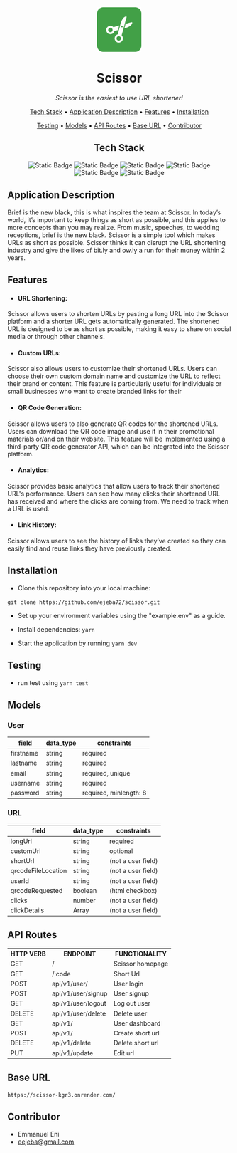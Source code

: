 <div align="center"> 
  <img src="./public/scissor-logo.png" height="100" id="qrcode-img" alt="Scissor logo">
  <h1>Scissor</h1>
  <p><em>Scissor is the easiest to use URL shortener!</em></p>
</div>

<!-- Scissor is the easiest to use URL shortener! -->

<p align="center">
  <a href="#tech-stack">Tech Stack</a> •
  <a href="#application-description">Application Description</a> •
  <a href="#features">Features</a> •
  <a href="#installation">Installation</a>
</p>
<p align="center">
  <a href="#testing">Testing</a> •
  <a href="#models">Models</a> •
  <a href="#api-routes">API Routes</a> •
  <a href="#base-url">Base URL</a> •
  <a href="#contributor">Contributor</a>
</p>

<div align="center">
  <h2 id="tech-stack">Tech Stack</h2>
</div>

<div align="center">

  ![Static Badge](https://img.shields.io/badge/Node.js-dark_green)
  ![Static Badge](https://img.shields.io/badge/Express-gray)
  ![Static Badge](https://img.shields.io/badge/MongoDB-green)
  ![Static Badge](https://img.shields.io/badge/Redis-red)
  ![Static Badge](https://img.shields.io/badge/TypeScript-blue)
![Static Badge](https://img.shields.io/badge/EJS-brown)

</div>

## Application Description
Brief is the new black, this is what inspires the team at Scissor. In today’s world, it’s important to keep things as short as possible, and this applies to more concepts than you may realize. From music, speeches, to wedding receptions, brief is the new black. Scissor is a simple tool which makes URLs as short as possible. Scissor thinks it can disrupt the URL shortening industry and give the likes of bit.ly and ow.ly a run for their money within 2 years.

## Features
- #### URL Shortening:
Scissor allows users to shorten URLs by pasting a long URL into the Scissor platform and a shorter URL gets automatically generated. The shortened URL is designed to be as short as possible, making it easy to share on social media or through other channels.
- #### Custom URLs:
Scissor also allows users to customize their shortened URLs. Users can choose their own custom domain name and customize the URL to reflect their brand or content. This feature is particularly useful for individuals or small businesses who want to create branded links for their 
- #### QR Code Generation:
Scissor allows users to also generate QR codes for the shortened URLs. Users can download the QR code image and use it in their promotional materials or/and on their website. This feature will be implemented using a third-party QR code generator API, which can be integrated into the Scissor platform.
- #### Analytics:
Scissor provides basic analytics that allow users to track their shortened URL's performance. Users can see how many clicks their shortened URL has received and where the clicks are coming from. We need to track when a URL is used.
- #### Link History:
Scissor allows users to see the history of links they’ve created so they can easily find and reuse links they have previously created.

## Installation

- Clone this repository into your local machine:

```git clone https://github.com/ejeba72/scissor.git```

- Set up your environment variables using the "example.env" as a guide.

- Install dependencies: ```yarn```

- Start the application by running ```yarn dev```

## Testing

- run test using ```yarn test```

## Models

### User

| field     | data_type | constraints            |
| --------- | --------- | ---------------------- |
| firstname | string    | required               |
| lastname  | string    | required               |
| email     | string    | required, unique       |
| username  | string    | required               |
| password  | string    | required, minlength: 8 |

### URL

| field              | data_type | constraints        |
| ------------------ | --------- | ------------------ |
| longUrl            | string    | required           |
| customUrl          | string    | optional           |
| shortUrl           | string    | (not a user field) |
| qrcodeFileLocation | string    | (not a user field) |
| userId             | string    | (not a user field) |
| qrcodeRequested    | boolean   | (html checkbox)    |
| clicks             | number    | (not a user field) |
| clickDetails       | Array     | (not a user field) |


## API Routes

<table>
<tr><th>HTTP VERB</th><th>ENDPOINT</th><th>FUNCTIONALITY</th></tr>

<tr><td>GET</td> <td>/</td> <td>Scissor homepage</td></tr>

<tr><td>GET</td> <td>/:code</td> <td>Short Url</td></tr>

<tr><td>POST</td> <td>api/v1/user/</td> <td>User login</td></tr>

<tr><td>POST</td> <td>api/v1/user/signup</td> <td>User signup</td></tr>

<tr><td>GET</td> <td>api/v1/user/logout</td> <td>Log out user</td></tr>

<tr><td>DELETE</td> <td>api/v1/user/delete</td> <td>Delete user</td></tr>

<tr><td>GET</td> <td>api/v1/</td> <td>User dashboard</td></tr>

<tr><td>POST</td> <td>api/v1/</td> <td>Create short url</td></tr>

<tr><td>DELETE</td> <td>api/v1/delete</td> <td>Delete short url</td></tr>

<tr><td>PUT</td> <td>api/v1/update</td> <td>Edit url</td></tr>
</table>

## Base URL
```https://scissor-kgr3.onrender.com/```

## Contributor
- Emmanuel Eni
- eejeba@gmail.com